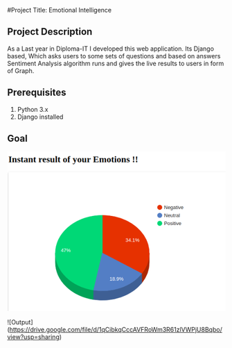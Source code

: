 #Project Title: Emotional Intelligence

## Project Description
As a Last year in Diploma-IT I developed this web application.
Its Django based, Which asks users to some sets of questions and based on answers Sentiment Analysis algorithm runs and gives the live results to users in form of Graph.

## Prerequisites

1. Python 3.x
2. Django installed

## Goal
![Output](https://github.com/krupagaliya/emotional-intelligence/blob/master/static/output.png?raw=true)

![Output] (https://drive.google.com/file/d/1qCibkqCccAVFRoWm3R61zlVWPjU8Bqbo/view?usp=sharing)

